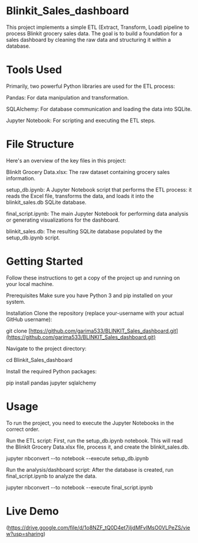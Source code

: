 # Blinkit_Sales_dashboard
This project implements a simple ETL (Extract, Transform, Load) pipeline to process Blinkit grocery sales data. The goal is to build a foundation for a sales dashboard by cleaning the raw data and structuring it within a database.

# Tools Used
Primarily, two powerful Python libraries are used for the ETL process:

Pandas: For data manipulation and transformation.

SQLAlchemy: For database communication and loading the data into SQLite.

Jupyter Notebook: For scripting and executing the ETL steps.

# File Structure
Here's an overview of the key files in this project:

BlinkIt Grocery Data.xlsx: The raw dataset containing grocery sales information.

setup_db.ipynb: A Jupyter Notebook script that performs the ETL process: it reads the Excel file, transforms the data, and loads it into the blinkit_sales.db SQLite database.

final_script.ipynb: The main Jupyter Notebook for performing data analysis or generating visualizations for the dashboard.

blinkit_sales.db: The resulting SQLite database populated by the setup_db.ipynb script.

# Getting Started
Follow these instructions to get a copy of the project up and running on your local machine.

Prerequisites
Make sure you have Python 3 and pip installed on your system.

Installation
Clone the repository (replace your-username with your actual GitHub username):

git clone [https://github.com/garima533/BLINKIT_Sales_dashboard.git](https://github.com/garima533/BLINKIT_Sales_dashboard.git)

Navigate to the project directory:

cd Blinkit_Sales_dashboard

Install the required Python packages:

pip install pandas jupyter sqlalchemy

# Usage
To run the project, you need to execute the Jupyter Notebooks in the correct order.

Run the ETL script:
First, run the setup_db.ipynb notebook. This will read the BlinkIt Grocery Data.xlsx file, process it, and create the blinkit_sales.db.

jupyter nbconvert --to notebook --execute setup_db.ipynb

Run the analysis/dashboard script:
After the database is created, run final_script.ipynb to analyze the data.

jupyter nbconvert --to notebook --execute final_script.ipynb

# Live Demo
(https://drive.google.com/file/d/1o8NZF_tQ0D4et7jIjdMFvlMsO0VLPeZS/view?usp=sharing)
